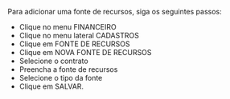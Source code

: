 Para adicionar uma fonte de recursos, siga os seguintes passos:

* Clique no menu FINANCEIRO
* Clique no menu lateral CADASTROS
* Clique em FONTE DE RECURSOS
* Clique em NOVA FONTE DE RECURSOS
* Selecione o contrato
* Preencha a fonte de recursos
* Selecione o tipo da fonte
* Clique em SALVAR.